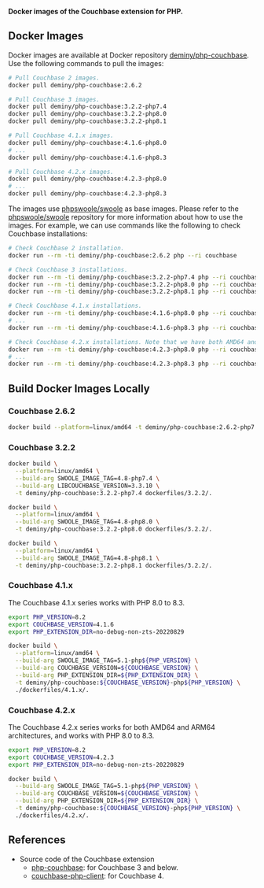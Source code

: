 **Docker images of the Couchbase extension for PHP.**

## Docker Images

Docker images are available at Docker repository [deminy/php-couchbase]. Use the following commands to pull the images:

```bash
# Pull Couchbase 2 images.
docker pull deminy/php-couchbase:2.6.2

# Pull Couchbase 3 images.
docker pull deminy/php-couchbase:3.2.2-php7.4
docker pull deminy/php-couchbase:3.2.2-php8.0
docker pull deminy/php-couchbase:3.2.2-php8.1

# Pull Couchbase 4.1.x images.
docker pull deminy/php-couchbase:4.1.6-php8.0
# ...
docker pull deminy/php-couchbase:4.1.6-php8.3

# Pull Couchbase 4.2.x images.
docker pull deminy/php-couchbase:4.2.3-php8.0
# ...
docker pull deminy/php-couchbase:4.2.3-php8.3
```

The images use [phpswoole/swoole] as base images. Please refer to the [phpswoole/swoole] repository for more information
about how to use the images. For example, we can use commands like the following to check Couchbase installations:

```bash
# Check Couchbase 2 installation.
docker run --rm -ti deminy/php-couchbase:2.6.2 php --ri couchbase

# Check Couchbase 3 installations.
docker run --rm -ti deminy/php-couchbase:3.2.2-php7.4 php --ri couchbase
docker run --rm -ti deminy/php-couchbase:3.2.2-php8.0 php --ri couchbase
docker run --rm -ti deminy/php-couchbase:3.2.2-php8.1 php --ri couchbase

# Check Couchbase 4.1.x installations.
docker run --rm -ti deminy/php-couchbase:4.1.6-php8.0 php --ri couchbase
# ...
docker run --rm -ti deminy/php-couchbase:4.1.6-php8.3 php --ri couchbase

# Check Couchbase 4.2.x installations. Note that we have both AMD64 and ARM64 images built for Couchbase 4.2.x.
docker run --rm -ti deminy/php-couchbase:4.2.3-php8.0 php --ri couchbase
# ...
docker run --rm -ti deminy/php-couchbase:4.2.3-php8.3 php --ri couchbase
```

## Build Docker Images Locally

### Couchbase 2.6.2

```bash
docker build --platform=linux/amd64 -t deminy/php-couchbase:2.6.2-php7.4 dockerfiles/2.6.2/.
```

### Couchbase 3.2.2

```bash
docker build \
  --platform=linux/amd64 \
  --build-arg SWOOLE_IMAGE_TAG=4.8-php7.4 \
  --build-arg LIBCOUCHBASE_VERSION=3.3.10 \
  -t deminy/php-couchbase:3.2.2-php7.4 dockerfiles/3.2.2/.

docker build \
  --platform=linux/amd64 \
  --build-arg SWOOLE_IMAGE_TAG=4.8-php8.0 \
  -t deminy/php-couchbase:3.2.2-php8.0 dockerfiles/3.2.2/.

docker build \
  --platform=linux/amd64 \
  --build-arg SWOOLE_IMAGE_TAG=4.8-php8.1 \
  -t deminy/php-couchbase:3.2.2-php8.1 dockerfiles/3.2.2/.
```

### Couchbase 4.1.x

The Couchbase 4.1.x series works with PHP 8.0 to 8.3.

```bash
export PHP_VERSION=8.2
export COUCHBASE_VERSION=4.1.6
export PHP_EXTENSION_DIR=no-debug-non-zts-20220829

docker build \
  --platform=linux/amd64 \
  --build-arg SWOOLE_IMAGE_TAG=5.1-php${PHP_VERSION} \
  --build-arg COUCHBASE_VERSION=${COUCHBASE_VERSION} \
  --build-arg PHP_EXTENSION_DIR=${PHP_EXTENSION_DIR} \
  -t deminy/php-couchbase:${COUCHBASE_VERSION}-php${PHP_VERSION} \
  ./dockerfiles/4.1.x/.
```

### Couchbase 4.2.x

The Couchbase 4.2.x series works for both AMD64 and ARM64 architectures, and works with PHP 8.0 to 8.3.

```bash
export PHP_VERSION=8.2
export COUCHBASE_VERSION=4.2.3
export PHP_EXTENSION_DIR=no-debug-non-zts-20220829

docker build \
  --build-arg SWOOLE_IMAGE_TAG=5.1-php${PHP_VERSION} \
  --build-arg COUCHBASE_VERSION=${COUCHBASE_VERSION} \
  --build-arg PHP_EXTENSION_DIR=${PHP_EXTENSION_DIR} \
  -t deminy/php-couchbase:${COUCHBASE_VERSION}-php${PHP_VERSION} \
  ./dockerfiles/4.2.x/.
```

## References

* Source code of the Couchbase extension
    * [php-couchbase]: for Couchbase 3 and below.
    * [couchbase-php-client]: for Couchbase 4.

[deminy/php-couchbase]: https://hub.docker.com/r/deminy/php-couchbase
[phpswoole/swoole]: https://github.com/swoole/docker-swoole
[php-couchbase]: https://github.com/couchbase/php-couchbase
[couchbase-php-client]: https://github.com/couchbase/couchbase-php-client
